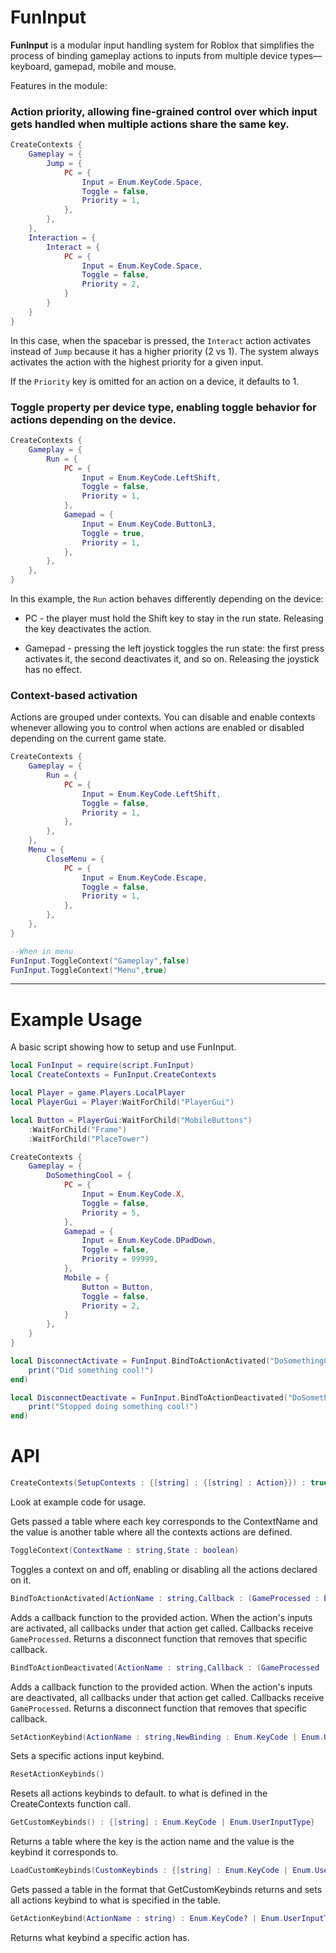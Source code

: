 # FunInput

**FunInput** is a modular input handling system for Roblox that simplifies the process of binding gameplay actions to inputs from multiple device types—keyboard, gamepad, mobile and mouse.

Features in the module:

### **Action priority**, allowing fine-grained control over which input gets handled when multiple actions share the same key.

```lua
CreateContexts {
	Gameplay = {
		Jump = {
			PC = {
				Input = Enum.KeyCode.Space,
				Toggle = false,
				Priority = 1,
			},
		},
	},
	Interaction = {
		Interact = {
			PC = {
				Input = Enum.KeyCode.Space,
				Toggle = false,
				Priority = 2,
			}
		}
	}
} 
```
In this case, when the spacebar is pressed, the `Interact` action activates instead of `Jump` because it has a higher priority (2 vs 1). The system always activates the action with the highest priority for a given input.

If the `Priority` key is omitted for an action on a device, it defaults to 1.

### **Toggle property per device type**, enabling toggle behavior for actions depending on the device.
```lua
CreateContexts {
	Gameplay = {
		Run = {
			PC = {
				Input = Enum.KeyCode.LeftShift,
				Toggle = false,
				Priority = 1,
			},
			Gamepad = {
				Input = Enum.KeyCode.ButtonL3,
				Toggle = true,
				Priority = 1,
			},
		},
	},
} 
```

In this example, the `Run` action behaves differently depending on the device:

- PC - the player must hold the Shift key to stay in the run state. Releasing the key deactivates the action.

- Gamepad - pressing the left joystick toggles the run state: the first press activates it, the second deactivates it, and so on. Releasing the joystick has no effect.

### **Context-based activation**

Actions are grouped under contexts. You can disable and enable contexts whenever allowing you to control when actions are enabled or disabled depending on the current game state.

```lua
CreateContexts {
	Gameplay = {
		Run = {
			PC = {
				Input = Enum.KeyCode.LeftShift,
				Toggle = false,
				Priority = 1,
			},
		},
	},
	Menu = {
		CloseMenu = {
			PC = {
				Input = Enum.KeyCode.Escape,
				Toggle = false,
				Priority = 1,
			},
		},
	},
} 

--When in menu
FunInput.ToggleContext("Gameplay",false)
FunInput.ToggleContext("Menu",true)
```

---

# Example Usage

A basic script showing how to setup and use FunInput.

```lua
local FunInput = require(script.FunInput)
local CreateContexts = FunInput.CreateContexts

local Player = game.Players.LocalPlayer
local PlayerGui = Player:WaitForChild("PlayerGui")

local Button = PlayerGui:WaitForChild("MobileButtons")
    :WaitForChild("Frame")
    :WaitForChild("PlaceTower")

CreateContexts {
    Gameplay = {
        DoSomethingCool = {
            PC = {
                Input = Enum.KeyCode.X,
                Toggle = false,
                Priority = 5,
            },
            Gamepad = {
                Input = Enum.KeyCode.DPadDown,
                Toggle = false,
                Priority = 99999,
            },
            Mobile = {
                Button = Button,
                Toggle = false,
                Priority = 2,
            }
        },
    }
}

local DisconnectActivate = FunInput.BindToActionActivated("DoSomethingCool", function()
    print("Did something cool!")
end)

local DisconnectDeactivate = FunInput.BindToActionDeactivated("DoSomethingCool", function()
    print("Stopped doing something cool!")
end)
```

# API

```lua
CreateContexts(SetupContexts : {[string] : {[string] : Action}}) : true
```

Look at example code for usage.

Gets passed a table where each key corresponds to the ContextName and the value is another table where all the contexts actions are defined.

```lua
ToggleContext(ContextName : string,State : boolean)
```

Toggles a context on and off, enabling or disabling all the actions declared on it.

```lua
BindToActionActivated(ActionName : string,Callback : (GameProcessed : boolean) -> ()) : () -> ()
```

Adds a callback function to the provided action. When the action's inputs are activated, all callbacks under that action get called. Callbacks receive `GameProcessed`. Returns a disconnect function that removes that specific callback.

```lua
BindToActionDeactivated(ActionName : string,Callback : (GameProcessed : boolean) -> ()) : () -> ()
```

Adds a callback function to the provided action. When the action's inputs are deactivated, all callbacks under that action get called. Callbacks receive `GameProcessed`. Returns a disconnect function that removes that specific callback.

```lua
SetActionKeybind(ActionName : string,NewBinding : Enum.KeyCode | Enum.UserInputType)
```

Sets a specific actions input keybind.

```lua
ResetActionKeybinds()
```

Resets all actions keybinds to default. to what is defined in the CreateContexts function call.

```lua
GetCustomKeybinds() : {[string] : Enum.KeyCode | Enum.UserInputType}
```

Returns a table where the key is the action name and the value is the keybind it corresponds to.

```lua
LoadCustomKeybinds(CustomKeybinds : {[string] : Enum.KeyCode | Enum.UserInputType})
```

Gets passed a table in the format that GetCustomKeybinds returns and sets all actions keybind to what is specified in the table.

```lua
GetActionKeybind(ActionName : string) : Enum.KeyCode? | Enum.UserInputType?
```

Returns what keybind a specific action has.
